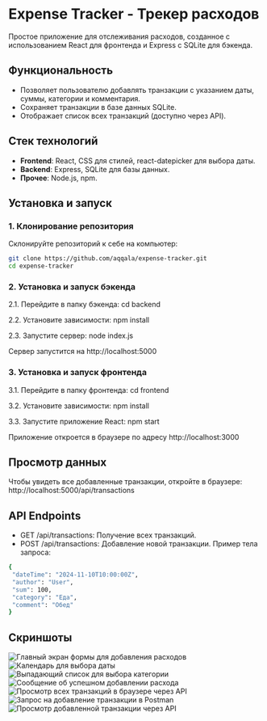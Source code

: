 # Expense Tracker - Трекер расходов 

Простое приложение для отслеживания расходов, созданное с использованием React для фронтенда и Express с SQLite для бэкенда.

## Функциональность

- Позволяет пользователю добавлять транзакции с указанием даты, суммы, категории и комментария.
- Сохраняет транзакции в базе данных SQLite.
- Отображает список всех транзакций (доступно через API).

## Стек технологий

- **Frontend**: React, CSS для стилей, react-datepicker для выбора даты.
- **Backend**: Express, SQLite для базы данных.
- **Прочее**: Node.js, npm.

## Установка и запуск

### 1. Клонирование репозитория

Склонируйте репозиторий к себе на компьютер:

```bash
git clone https://github.com/aqqala/expense-tracker.git
cd expense-tracker
```

### 2. Установка и запуск бэкенда
 2.1. Перейдите в папку бэкенда: 
    cd backend 

 2.2. Установите зависимости: 
    npm install

 2.3. Запустите сервер: 
    node index.js 
 
 Сервер запустится на http://localhost:5000 

 
### 3. Установка и запуск фронтенда 
 3.1. Перейдите в папку фронтенда: 
    cd frontend
 
 3.2. Установите зависимости: 
    npm install

 3.3. Запустите приложение React: 
    npm start

 Приложение откроется в браузере по адресу http://localhost:3000 

## Просмотр данных
Чтобы увидеть все добавленные транзакции, откройте в браузере: 
http://localhost:5000/api/transactions


## API Endpoints
- GET /api/transactions: Получение всех транзакций.
- POST /api/transactions: Добавление новой транзакции. Пример тела запроса:
 ```bash
 {
  "dateTime": "2024-11-10T10:00:00Z",
  "author": "User",
  "sum": 100,
  "category": "Еда",
  "comment": "Обед"
} 
``` 


## Скриншоты 
![Главный экран формы для добавления расходов](image.png) 
![Календарь для выбора даты](image-1.png) 
![Выпадающий список для выбора категории](image-2.png) 
![Сообщение об успешном добавлении расхода](image-3.png) 
![Просмотр всех транзакций в браузере через API](image-4.png)  
![Запрос на добавление транзакции в Postman](image-5.png)
![Просмотр добавленной транзакции через API](image-6.png)






